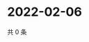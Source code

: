 # 2022-02-06

共 0 条

<!-- BEGIN WEIBO -->
<!-- 最后更新时间 Sun Feb 06 2022 06:08:49 GMT+0800 (China Standard Time) -->

<!-- END WEIBO -->
